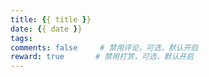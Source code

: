 ```yaml
---
title: {{ title }}
date: {{ date }}
tags:
comments: false     # 禁用评论，可选，默认开启
reward: true       # 禁用打赏，可选，默认开启
---
```

